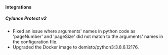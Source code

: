 
#### Integrations
##### Cylance Protect v2
- Fixed an issue where arguments' names in python code as 'pageNumber' and 'pageSize' did not match to the 
  arguments' names in the configuration file.
- Upgraded the Docker image to demisto/python3:3.8.6.12176.